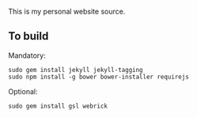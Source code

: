This is my personal website source.

## To build

Mandatory:

    sudo gem install jekyll jekyll-tagging
    sudo npm install -g bower bower-installer requirejs

Optional:

    sudo gem install gsl webrick
